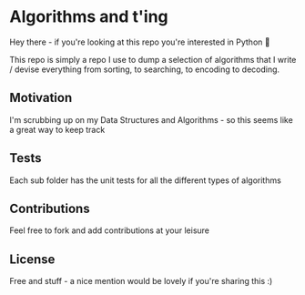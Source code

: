 # Algorithms and t'ing #

Hey there - if you're looking at this repo you're interested in Python 🐍

This repo is simply a repo I use to dump a selection of algorithms that I write / devise
everything from sorting, to searching, to encoding to decoding.

## Motivation ##

I'm scrubbing up on my Data Structures and Algorithms - so this seems like a great way to keep track

## Tests ##

Each sub folder has the unit tests for all the different types of algorithms

## Contributions ##

Feel free to fork and add contributions at your leisure

## License ##

Free and stuff - a nice mention would be lovely if you're sharing this :) 
